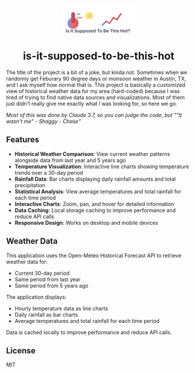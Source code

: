 <div align="center">
  <img src="public/logo.svg" alt="Is It Supposed To Be This Hot? Logo" width="200">
  
  # is-it-supposed-to-be-this-hot
</div>

The title of the project is a bit of a joke, but kinda not. Sometimes when we randomly get Feburary 90 degree days or monsoon weather in Austin, TX, and I ask myself how normal that is. This project is basically a customized view of historical weather data for my area (hard-coded) because I was tired of trying to find native data sources and visualizations. Most of them just didn't really give me exactly what I was looking for, so here we go.

_Most of this was done by Claude 3.7, so you can judge the code, but ""It wasn't me" - Shaggy - Chase"_

## Features

- **Historical Weather Comparison**: View current weather patterns alongside data from last year and 5 years ago
- **Temperature Visualization**: Interactive line charts showing temperature trends over a 30-day period
- **Rainfall Data**: Bar charts displaying daily rainfall amounts and total precipitation
- **Statistical Analysis**: View average temperatures and total rainfall for each time period
- **Interactive Charts**: Zoom, pan, and hover for detailed information
- **Data Caching**: Local storage caching to improve performance and reduce API calls
- **Responsive Design**: Works on desktop and mobile devices

## Weather Data

This application uses the Open-Meteo Historical Forecast API to retrieve weather data for:

- Current 30-day period
- Same period from last year
- Same period from 5 years ago

The application displays:

- Hourly temperature data as line charts
- Daily rainfall as bar charts
- Average temperatures and total rainfall for each time period

Data is cached locally to improve performance and reduce API calls.

## License

MIT
